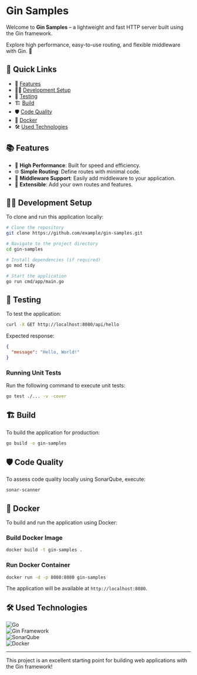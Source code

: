 # Gin Samples

Welcome to **Gin Samples** – a lightweight and fast HTTP server built using the Gin framework.

Explore high performance, easy-to-use routing, and flexible middleware with Gin. 🚀

## 🚀 Quick Links

- 📖 [Features](#-features)
- 🧑‍💻 [Development Setup](#-development-setup)
- 🧪 [Testing](#-testing)
- 🏗️ [Build](#️-build)
- 🛡️ [Code Quality](#️-code-quality)
- 🐳 [Docker](#-docker)
- 🛠️ [Used Technologies](#️-used-technologies)

## 📚 Features

- 🚀 **High Performance**: Built for speed and efficiency.
- 🌐 **Simple Routing**: Define routes with minimal code.
- 🔌 **Middleware Support**: Easily add middleware to your application.
- 🤪 **Extensible**: Add your own routes and features.

## 🧑‍💻 Development Setup

To clone and run this application locally:

```bash
# Clone the repository
git clone https://github.com/example/gin-samples.git

# Navigate to the project directory
cd gin-samples

# Install dependencies (if required)
go mod tidy

# Start the application
go run cmd/app/main.go
```

## 🧪 Testing

To test the application:

```bash
curl -X GET http://localhost:8080/api/hello
```

Expected response:

```json
{
  "message": "Hello, World!"
}
```

### Running Unit Tests

Run the following command to execute unit tests:

```bash
go test ./... -v -cover
```

## 🏗️️ Build

To build the application for production:

```bash
go build -o gin-samples
```

## 🛡️ Code Quality

To assess code quality locally using SonarQube, execute:

```bash
sonar-scanner
```

## 🐳 Docker

To build and run the application using Docker:

### Build Docker Image

```bash
docker build -t gin-samples .
```

### Run Docker Container

```bash
docker run -d -p 8080:8080 gin-samples
```

The application will be available at `http://localhost:8080`.

## 🛠️ Used Technologies

![Go](https://img.shields.io/badge/Go-1.23-blue?logo=go&logoColor=white)  
![Gin Framework](https://img.shields.io/badge/Gin_Framework-000000?logo=go&logoColor=white)  
![SonarQube](https://img.shields.io/badge/SonarQube-4E9BCD?logo=sonarqube&logoColor=white)  
![Docker](https://img.shields.io/badge/Docker-2496ED?logo=docker&logoColor=white)

---

This project is an excellent starting point for building web applications with the Gin framework!
